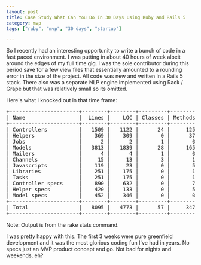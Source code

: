 ```yaml
---
layout: post
title: Case Study What Can You Do In 30 Days Using Ruby and Rails 5
category: mvp
tags: ["ruby", "mvp", "30 days", "startup"]

---
```


So I recently had an interesting opportunity to write a bunch of code in a fast paced environment.  I was putting in about 40 hours of week albeit around the edges of my full time gig.  I was the sole contributor during this period save for a few view files that essentially amounted to a rounding error in the size of the project.  All code was new and written in a Rails 5 stack.  There also was a separate NLP engine implemented using Rack / Grape but that was relatively small so its omitted.  

Here's what I knocked out in that time frame:

<pre>
+----------------------+--------+--------+---------+---------+-----+-------+
| Name                 |  Lines |    LOC | Classes | Methods | M/C | LOC/M |
+----------------------+--------+--------+---------+---------+-----+-------+
| Controllers          |   1509 |   1122 |      24 |     125 |   5 |     6 |
| Helpers              |    369 |    309 |       0 |      37 |   0 |     6 |
| Jobs                 |      2 |      2 |       1 |       0 |   0 |     0 |
| Models               |   3813 |   1839 |      28 |     165 |   5 |     9 |
| Mailers              |      4 |      4 |       1 |       0 |   0 |     0 |
| Channels             |     15 |     13 |       3 |       1 |   0 |    11 |
| Javascripts          |    119 |     23 |       0 |       5 |   0 |     2 |
| Libraries            |    251 |    175 |       0 |       1 |   0 |   173 |
| Tasks                |    251 |    175 |       0 |       1 |   0 |   173 |
| Controller specs     |    890 |    632 |       0 |       7 |   0 |    88 |
| Helper specs         |    420 |    133 |       0 |       5 |   0 |    24 |
| Model specs          |    452 |    346 |       0 |       0 |   0 |     0 |
+----------------------+--------+--------+---------+---------+-----+-------+
| Total                |   8095 |   4773 |      57 |     347 |   6 |    11 |
+----------------------+--------+--------+---------+---------+-----+-------+
</pre>

Note: Output is from the rake stats command.

I was pretty happy with this. The first 3 weeks were pure greenfield development and it was the most glorious coding fun I've had in years.  No specs just an MVP product concept and go.  Not bad for nights and weekends, eh?

